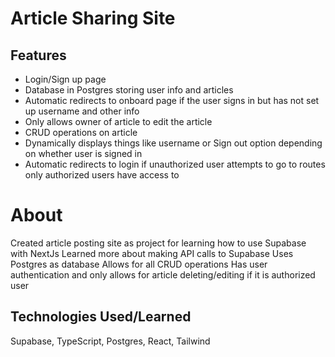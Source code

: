 # Article Sharing Site 

## Features
* Login/Sign up page
* Database in Postgres storing user info and articles
* Automatic redirects to onboard page if the user signs in but has not set up username and other info
* Only allows owner of article to edit the article
* CRUD operations on article
* Dynamically displays things like username or Sign out option depending on whether user is signed in
* Automatic redirects to login if unauthorized user attempts to go to routes only authorized users have access to

# About
Created article posting site as project for learning how to use Supabase with NextJs
Learned more about making API calls to Supabase 
Uses Postgres as database
Allows for all CRUD operations
Has user authentication and only allows for article deleting/editing if it is authorized user

## Technologies Used/Learned
Supabase, TypeScript, Postgres, React, Tailwind
